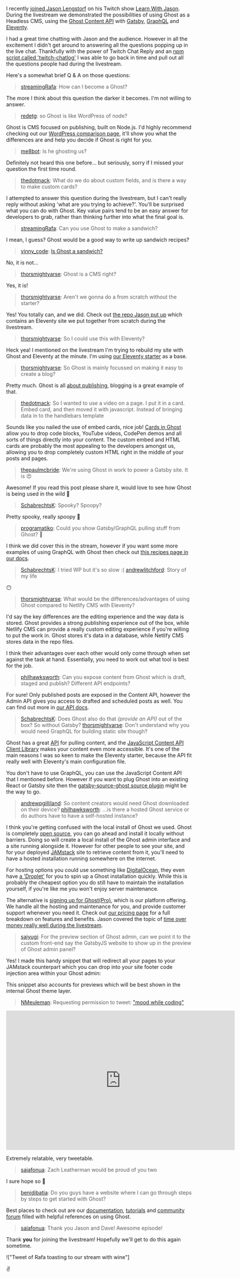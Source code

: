 I recently [joined Jason Lengstorf](https://youtu.be/pOGjVNC1sk4) on his Twitch show [Learn With Jason](https://www.learnwithjason.dev/). During the livestream we demonstrated the possibilities of using Ghost as a Headless CMS, using the [Ghost Content API](https://ghost.org/docs/api/v3/javascript/content/) with [Gatsby](https://ghost.org/docs/api/v3/gatsby/), [GraphQL](https://ghost.org/docs/api/v3/gatsby/graphql-recipes-for-ghost/) and [Eleventy](https://ghost.org/docs/api/v3/eleventy/).

I had a great time chatting with Jason and the audience. However in all the excitement I didn't get around to answering all the questions popping up in the live chat. Thankfully with the power of Twitch Chat Reply and an [npm script called 'twitch-chatlog'](https://github.com/freaktechnik/twitch-chatlog) I was able to go back in time and pull out all the questions people had during the livestream.

Here's a somewhat brief Q & A on those questions:

> [streamingRafa](https://twitch.tv/streamingRafa/): How can I become a Ghost?

The more I think about this question the darker it becomes. I'm not willing to answer.

> [redetg](https://twitch.tv/redetg/): so Ghost is like WordPress of node?

Ghost is CMS focused on publishing, built on Node.js. I'd highly recommend checking out our [WordPress comparison page](https://ghost.org/vs/wordpress/), it'll show you what the differences are and help you decide if Ghost is right for you.

> [me8bot](https://twitch.tv/me8bot/): Is he ghosting us?

Definitely not heard this one before… but seriously, sorry if I missed your question the first time round.

> [thedotmack](https://twitch.tv/thedotmack/): What do we do about custom fields, and is there a way to make custom cards?

I attempted to answer this question during the livestream, but I can't really reply without asking 'what are you trying to achieve?'. You'll be surprised what you can do with Ghost. Key value pairs tend to be an easy answer for developers to grab, rather than thinking further into what the final goal is.

> [streamingRafa](https://twitch.tv/streamingRafa/): Can you use Ghost to make a sandwich?

I mean, I guess? Ghost would be a good way to write up sandwich recipes? 

> [vinny_code](https://twitch.tv/vinny_code/): [Is Ghost a sandwich?](https://isthisasandwich.netlify.com/)

No, it is not…

> [thorsmightyarse](https://twitch.tv/thorsmightyarse/): Ghost is a CMS right?

Yes, it is!

> [thorsmightyarse](https://twitch.tv/thorsmightyarse/): Aren't we gonna do a from scratch without the starter?

Yes! You totally can, and we did. Check out [the repo Jason put up](https://github.com/jlengstorf/lets-learn-ghost) which contains an Eleventy site we put together from scratch during the livestream.

> [thorsmightyarse](https://twitch.tv/thorsmightyarse/): So I could use this with Eleventy?

Heck yea! I mentioned on the livestream I'm trying to rebuild my site with Ghost and Eleventy at the minute. I'm using [our Eleventy starter](https://github.com/TryGhost/eleventy-starter-ghost) as a base.

> [thorsmightyarse](https://twitch.tv/thorsmightyarse/): So Ghost is mainly focussed on making it easy to create a blog?

Pretty much. Ghost is all [about publishing](https://ghost.org/features/), blogging is a great example of that.

> [thedotmack](https://twitch.tv/thedotmack/): So I wanted to use a video on a page. I put it in a card. Embed card, and then moved it with javascript. Instead of bringing data in to the handlebars template

Sounds like you nailed the use of embed cards, nice job! [Cards in Ghost](https://ghost.org/faq/using-the-editor/#using-the-dynamic-menu) allow you to drop code blocks, YouTube videos, CodePen demos and all sorts of things directly into your content. The custom embed and HTML cards are probably the most appealing to the developers amongst us, allowing you to drop completely custom HTML right in the middle of your posts and pages.

> [thepaulmcbride](https://twitch.tv/thepaulmcbride/): We're using Ghost in work to power a Gatsby site. It is 😍

Awesome! If you read this post please share it, would love to see how Ghost is being used in the wild 👀

> [SchabrechtsK](https://twitch.tv/SchabrechtsK/): Spooky? Spoopy?

Pretty spooky, really spoopy 👻

> [programatiko](https://twitch.tv/programatiko/): Could you show Gatsby/GraphQL pulling stuff from Ghost? 🙏

I think we did cover this in the stream, however if you want some more examples of using GraphQL with Ghost then check out [this recipes page in our docs](https://ghost.org/docs/api/v3/gatsby/graphql-recipes-for-ghost/).

> [SchabrechtsK](https://twitch.tv/SchabrechtsK/): I tried WP but it's so slow :(
> [andrewlitchford](https://twitch.tv/andrewlitchford/): Story of my life

😶

> [thorsmightyarse](https://twitch.tv/thorsmightyarse/): What would be the differences/advantages of using Ghost compared to Netlify CMS with Eleventy?

I'd say the key differences are the editing experience and the way data is stored. Ghost provides a strong publishing experience out of the box, while Netlify CMS can provide a really custom editing experience if you're willing to put the work in. Ghost stores it's data in a database, while Netlify CMS stores data in the repo files.

I think their advantages over each other would only come through when set against the task at hand. Essentially, you need to work out what tool is best for the job.

> [philhawksworth](https://twitch.tv/philhawksworth/): Can you expose content from Ghost which is draft, staged and publish? Different API endpoints?

For sure! Only published posts are exposed in the Content API, however the Admin API gives you access to drafted and scheduled posts as well. You can find out more in [our API docs](https://ghost.org/docs/api/v3/javascript/admin/).

> [SchabrechtsK](https://twitch.tv/SchabrechtsK/): Does Ghost also do that _(provide an API)_ out of the box? So without Gatsby?
> [thorsmightyarse](https://twitch.tv/thorsmightyarse/): Don't understand why you would need GraphQL for building static site though?

Ghost has a great [API](https://ghost.org/docs/api/v3/) for pulling content, and the [JavaScript Content API Client Library](https://ghost.org/docs/api/v3/javascript/content/) makes your content even more accessible. It's one of the main reasons I was so keen to make the Eleventy starter, because the API fit really well with Eleventy's main configuration file.

You don't have to use GraphQL, you can use the JavaScript Content API that I mentioned before. However if you want to plug Ghost into an existing React or Gatsby site then the [gatsby-source-ghost source plugin](https://github.com/TryGhost/gatsby-source-ghost) might be the way to go.

> [andrewpgilliland](https://twitch.tv/andrewpgilliland/): So content creators would need Ghost downloaded on their device?
> [philhawksworth](https://twitch.tv/philhawksworth/): ...is there a hosted Ghost service or do authors have to have a self-hosted instance?

I think you're getting confused with the local install of Ghost we used. Ghost is completely [open source](https://github.com/TryGhost/Ghost), you can go ahead and install it locally without barriers. Doing so will create a local install of the Ghost admin interface and a site running alongside it. However for other people to see your site, and for your deployed [JAMstack](https://jamstack.org/) site to retrieve content from it, you'll need to have a hosted installation running somewhere on the internet.

For hosting options you could use something like [DigitalOcean](https://www.digitalocean.com/), they even have [a 'Droplet'](https://marketplace.digitalocean.com/apps/ghost) for you to spin up a Ghost installation quickly. While this is probably the cheapest option you do still have to maintain the installation yourself, if you're like me you won't enjoy server maintenance.

The alternative is [signing up for Ghost(Pro)](https://ghost.org/), which is our platform offering. We handle all the hosting and maintenance for you, and provide customer support whenever you need it. Check out [our pricing page](https://ghost.org/pricing/) for a full breakdown on features and benefits. Jason covered the topic of [time over money really well during the livestream](https://youtu.be/pOGjVNC1sk4?t=2885).

> [saiyugi](https://twitch.tv/saiyugi/): For the preview section of Ghost admin, can we point it to the custom front-end say the GatsbyJS website to show up in the preview of Ghost admin panel?

Yes! I made this handy snippet that will redirect all your pages to your JAMstack counterpart which you can drop into your site footer code injection area within your Ghost admin:

<script src="https://gist.github.com/daviddarnes/983142e7a2fce94044df0c87ffa7d39c.js"></script>

This snippet also accounts for previews which will be best shown in the internal Ghost theme layer.

> [NMeuleman](https://twitch.tv/NMeuleman/): Requesting permission to tweet: ["mood while coding"](https://clips.twitch.tv/LongAssiduousZebraRlyTho)

<iframe src="https://clips.twitch.tv/embed?clip=LongAssiduousZebraRlyTho" frameborder="0" allowfullscreen="true" height="378" width="620"></iframe>

Extremely relatable, very tweetable.

> [saiafonua](https://twitch.tv/saiafonua/): Zach Leatherman would be proud of you two

I sure hope so 💚

> [benidibatia](https://twitch.tv/benidibatia/): Do you guys have a website where I can go through steps by steps to get started with Ghost?

Best places to check out are our [documentation](https://ghost.org/docs/), [tutorials](https://ghost.org/tutorials/) and [community forum](https://forum.ghost.org/) filled with helpful references on using Ghost.

> [saiafonua](https://twitch.tv/saiafonua/): Thank you Jason and Dave! Awesome episode!

Thank **you** for joining the livestream! Hopefully we'll get to do this again sometime.

!["Tweet of Rafa toasting to our stream with wine"]

✌️

